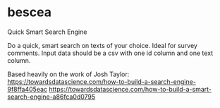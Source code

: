 # bescea
Quick Smart Search Engine

Do a quick, smart search on texts of your choice. Ideal for survey comments. Input data should be a csv with one id column and one text column.

Based heavily on the work of Josh Taylor:
https://towardsdatascience.com/how-to-build-a-search-engine-9f8ffa405eac
https://towardsdatascience.com/how-to-build-a-smart-search-engine-a86fca0d0795